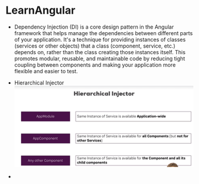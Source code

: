 # LearnAngular

- Dependency Injection (DI) is a core design pattern in the Angular framework that helps manage the dependencies between different parts of your application. It's a technique for providing instances of classes (services or other objects) that a class (component, service, etc.) depends on, rather than the class creating those instances itself. This promotes modular, reusable, and maintainable code by reducing tight coupling between components and making your application more flexible and easier to test.
- Hierarchical Injector
  ![img.png](img.png)

-

